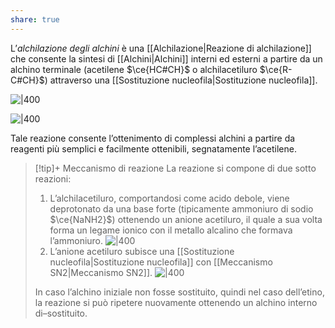 ```yaml
---
share: true
---
```

L’*alchilazione degli alchini* è una [[Alchilazione|Reazione di alchilazione]] che consente la sintesi di [[Alchini|Alchini]] interni ed esterni a partire da un alchino terminale (acetilene $\ce{HC#CH}$ o alchilacetiluro $\ce{R-C#CH}$) attraverso una [[Sostituzione nucleofila|Sostituzione nucleofila]].

![|400](f4b8f0379abaeaf3ee0fb1eefffa8b1c_MD5%201.png)

![|400](636fe4f79247da23174c58aea6e13431_MD5%201.png)

Tale reazione consente l’ottenimento di complessi alchini a partire da reagenti più semplici e facilmente ottenibili, segnatamente l’acetilene.

> [!tip]+ Meccanismo di reazione
> La reazione si compone di due sotto reazioni:
> 1. L’alchilacetiluro, comportandosi come acido debole, viene deprotonato da una base forte (tipicamente ammoniuro di sodio $\ce{NaNH2}$) ottenendo un anione acetiluro, il quale a sua volta forma un legame ionico con il metallo alcalino che formava l’ammoniuro.
>    ![|400](fdc319ec5e5cadd6e845cd83836a471e_MD5%201.png)
> 2. L’anione acetiluro subisce una [[Sostituzione nucleofila|Sostituzione nucleofila]] con [[Meccanismo SN2|Meccanismo SN2]].
>    ![|400](c17d5012237f4d7c00610bd18d053b83_MD5%201.png)
> 
> In caso l’alchino iniziale non fosse sostituito, quindi nel caso dell’etino, la reazione si può ripetere nuovamente ottenendo un alchino interno di–sostituito.